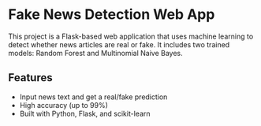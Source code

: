 
# Fake News Detection Web App

This project is a Flask-based web application that uses machine learning to detect whether news articles are real or fake. It includes two trained models: Random Forest and Multinomial Naive Bayes.

## Features

- Input news text and get a real/fake prediction
- High accuracy (up to 99%)
- Built with Python, Flask, and scikit-learn
